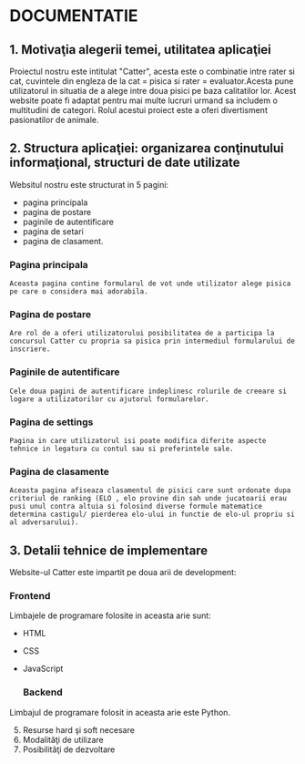 # DOCUMENTATIE

## 1. Motivaţia alegerii temei, utilitatea aplicaţiei
  Proiectul nostru este intitulat "Catter", acesta este o combinatie intre rater si cat, cuvintele din engleza de la cat = pisica si rater = evaluator.Acesta pune utilizatorul in situatia de a alege intre doua pisici pe baza calitatilor lor.
Acest website poate fi adaptat pentru mai multe lucruri urmand sa includem o multitudini de categori. Rolul acestui proiect este a oferi divertisment pasionatilor de animale.

## 2. Structura aplicaţiei: organizarea conţinutului informaţional, structuri de date utilizate
   Websitul nostru este structurat in 5 pagini:
   - pagina principala
   - pagina de postare
   - paginile de autentificare
   - pagina de setari
   - pagina de clasament.

  ### Pagina principala
    Aceasta pagina contine formularul de vot unde utilizator alege pisica pe care o considera mai adorabila.

  ### Pagina de postare
    Are rol de a oferi utilizatorului posibilitatea de a participa la concursul Catter cu propria sa pisica prin intermediul formularului de inscriere.

  ### Paginile de autentificare
    Cele doua pagini de autentificare indeplinesc rolurile de creeare si logare a utilizatorilor cu ajutorul formularelor.

  ### Pagina de settings
    Pagina in care utilizatorul isi poate modifica diferite aspecte tehnice in legatura cu contul sau si preferintele sale.

  ### Pagina de clasamente
    Aceasta pagina afiseaza clasamentul de pisici care sunt ordonate dupa criteriul de ranking (ELO , elo provine din sah unde jucatoarii erau pusi unul contra altuia si folosind diverse formule matematice determina castigul/ pierderea elo-ului in functie de elo-ul propriu si al adversarului). 
 
## 3. Detalii tehnice de implementare
Website-ul Catter este impartit pe doua arii de development:

  ### Frontend
Limbajele de programare folosite in aceasta arie sunt:
- HTML
- CSS
- JavaScript

  ### Backend
Limbajul de programare folosit in aceasta arie este Python.


5. Resurse hard şi soft necesare
6. Modalităţi de utilizare
7. Posibilităţi de dezvoltare






